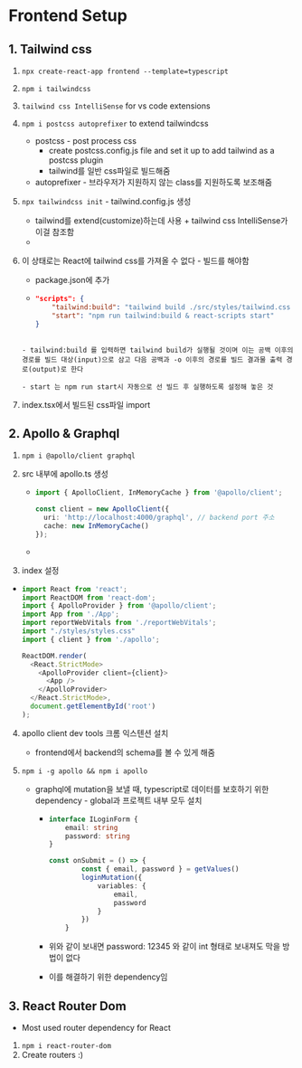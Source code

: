 # Frontend Setup



## 1. Tailwind css

1. `npx create-react-app frontend --template=typescript`

2. `npm i tailwindcss`

3. `tailwind css IntelliSense` for vs code extensions

4. `npm i postcss autoprefixer` to extend tailwindcss 
   - postcss - post process css
     - create postcss.config.js file and set it up to add tailwind as a postcss plugin
     - tailwind를 일반 css파일로 빌드해줌
   - autoprefixer - 브라우저가 지원하지 않는 class를 지원하도록 보조해줌

5. `npx tailwindcss init` - tailwind.config.js 생성
   - tailwind를 extend(customize)하는데 사용 + tailwind css IntelliSense가 이걸 참조함
   - 

6. 이 상태로는 React에 tailwind css를 가져올 수 없다 - 빌드를 해야함

   - package.json에 추가

   - ```json
     "scripts": {
         "tailwind:build": "tailwind build ./src/styles/tailwind.css -o ./src/styles/styles.css",
         "start": "npm run tailwind:build & react-scripts start"
     }
     ```
   ```
     
   - tailwind:build 를 입력하면 tailwind build가 실행될 것이며 이는 공백 이후의 경로를 빌드 대상(input)으로 삼고 다음 공백과 -o 이후의 경로를 빌드 결과물 출력 경로(output)로 한다
   
   - start 는 npm run start시 자동으로 선 빌드 후 실행하도록 설정해 놓은 것
   ```

7. index.tsx에서 빌드된 css파일 import



## 2. Apollo & Graphql

1. `npm i @apollo/client graphql`

2. src 내부에 apollo.ts 생성

   - ```typescript
     import { ApolloClient, InMemoryCache } from '@apollo/client';
     
     const client = new ApolloClient({
       uri: 'http://localhost:4000/graphql', // backend port 주소
       cache: new InMemoryCache()
     });
     ```

   - 

3.  index 설정

   - ```typescript
     import React from 'react';
     import ReactDOM from 'react-dom';
     import { ApolloProvider } from '@apollo/client';
     import App from './App';
     import reportWebVitals from './reportWebVitals';
     import "./styles/styles.css"
     import { client } from './apollo';
     
     ReactDOM.render(
       <React.StrictMode>
         <ApolloProvider client={client}>
           <App />
         </ApolloProvider>
       </React.StrictMode>,
       document.getElementById('root')
     );
     ```

4. apollo client dev tools 크롬 익스텐션 설치

   - frontend에서 backend의 schema를 볼 수 있게 해줌
   
5. `npm i -g apollo && npm i apollo`

   - graphql에 mutation을 보낼 때, typescript로 데이터를 보호하기 위한 dependency - global과 프로젝트 내부 모두 설치

     - ```typescript
       interface ILoginForm {
           email: string
           password: string
       }
       
       const onSubmit = () => {
               const { email, password } = getValues()
               loginMutation({
                   variables: {
                       email,
                       password
                   }
               })
           }
       ```

     - 위와 같이 보내면 password: 12345 와 같이 int 형태로 보내져도 막을 방법이 없다

     - 이를 해결하기 위한 dependency임



## 3. React Router Dom

- Most used router dependency for React

1. `npm i react-router-dom`
2. Create routers :)